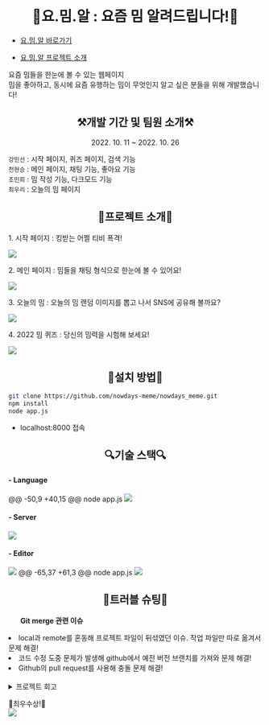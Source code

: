 <h1 align="center">👾요.밈.알 : 요즘 밈 알려드립니다!👾</h1>

* [요.밈.알 바로가기](http://115.85.181.225:8000/)

* [요.밈.알 프로젝트 소개](https://drive.google.com/file/d/1eBD5S0ZDyI1NcIE1xzrV4smmx8mSKo1i/view?usp=sharing)

요즘 밈들을 한눈에 볼 수 있는 웹페이지
<br>밈을 좋아하고, 동시에 요즘 유행하는 밈이 무엇인지 알고 싶은 분들을 위해 개발했습니다!

<h2 align="center">⚒개발 기간 및 팀원 소개⚒</h2>
<p align="center">2022. 10. 11 ~ 2022. 10. 26</p>
<p> 
    <code>강민선</code> : 시작 페이지, 퀴즈 페이지, 검색 기능 <br />
    <code>천현승</code> : 메인 페이지, 채팅 기능, 좋아요 기능 <br />
    <code>조민희</code> : 밈 작성 기능, 다크모드 기능 <br />
    <code>최우리</code> : 오늘의 밈 페이지 <br />
</p>

<h2 align="center">🖤프로젝트 소개🖤</h2>
<p>1. 시작 페이지 : 킹받는 어쩔 티비 폭격!</p>
<img src="https://user-images.githubusercontent.com/102302705/198199482-648d8bc2-b3f2-4c9d-b385-7c322502bd3b.gif">
<p>2. 메인 페이지 : 밈들을 채팅 형식으로 한눈에 볼 수 있어요!</p>
<img src="https://user-images.githubusercontent.com/102302705/198203846-a5f055eb-764d-4fa6-9fec-7ba9979d1743.gif">
<p>3. 오늘의 밈 : 오늘의 밈 랜덤 이미지를 뽑고 나서 SNS에 공유해 볼까요?</p>
<img src="https://user-images.githubusercontent.com/102302705/198199476-a0a6c76f-df25-40a9-856c-b5b4f6526686.gif">
<p>4. 2022 밈 퀴즈 : 당신의 밈력을 시험해 보세요!</p>
<img src="https://user-images.githubusercontent.com/102302705/198200368-27c56571-1cd3-4caf-8063-5b7f02ff95e6.gif">

<h2 align="center">🎁설치 방법🎁</h2>

```bash
git clone https://github.com/nowdays-meme/nowdays_meme.git    
npm install        
node app.js    
```
- localhost:8000 접속

<h2 align="center">🔍기술 스택🔍</h2>
<h4>- Language</h4>
@@ -50,9 +40,15 @@ node app.js
<img src="https://img.shields.io/badge/bootstrap-%23563D7C.svg?style=for-the-badge&logo=bootstrap&logoColor=white">
</p>

<h4>- Server<h4>
<img src="https://img.shields.io/badge/NAVER-03C75A?style=for-the-badge&logo=NAVER&logoColor=FFFFFF">

<h4>- Editor</h4>
<img src="https://img.shields.io/badge/VSCode-0078D4?style=for-the-badge&logo=visual%20studio%20code&logoColor=white">
@@ -65,37 +61,3 @@ node app.js
<img src="https://img.shields.io/badge/Slack-4A154B?style=for-the-badge&logo=slack&logoColor=white">
</p>

<h2 align="center">📌트러블 슈팅📌</h2>
<ol><strong>Git merge 관련 이슈</strong></ol>
<li>local과 remote를 혼동해 프로젝트 파일이 뒤섞였던 이슈. 작업 파일만 따로 옮겨서 문제 해결!</li>
<li>코드 수정 도중 문제가 발생해 github에서 예전 버전 브랜치를 가져와 문제 해결!</li>
<li>Github의 pull request를 사용해 충돌 문제 해결!</li>
<br>
<details>
<summary>프로젝트 회고</summary>
👍 <strong>잘한 점</strong>
<br>
<li> header, 검색, 채팅 기능, footer 등 기능을 컴포넌트로 나누어 만들어 유지 보수 용이 </li>
<br>
<li> 기본적이고 자주 사용되는 기능은 함수로 지정해 javascript 간소화 </li>
<br>
<li> setInterval함수를 이용해 실시간 채팅과 같은 애니메이션 효과 구현 </li>
<br>
<li> 실제 채팅과 같은 애니메이션 효과가 추가 된 채팅 입력 박스 기능 구현 </li>
<br>
<li> map, fliter, includes 메서드를 사용한 배열 객체 검색 기능 구현 </li>
<br>
<li> 다크모드, 좋아요 하트 누르기 기능, 좋아요 누른 항목 보여주기 기능 구현 </li>
<br>
<li> setTimeout함수를 이용한 랜덤이미지 기능 게임 기능 구현 </li>
<br>
👎<strong>아쉬운 점</strong>
<br>
<li> DB 사용을 못하는 환경이라 추가 기능 구현에 한계 </li>
<br>
<li>bootstrap사용에 익숙하지 않아서 개발 중에 클래스가 겹쳐서 딜레이가 생겼던 문제 </li>
</details>

🥺최우수상!🥺
<br>
<img src="https://ifh.cc/g/LFy8nJ.jpg">
